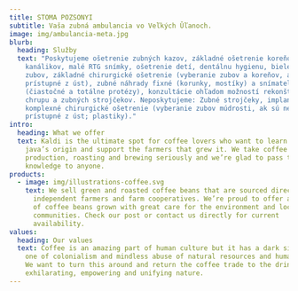 ```yaml
---
title: STOMA POZSONYI
subtitle: Vaša zubná ambulancia vo Veľkých Ǔľanoch.
image: img/ambulancia-meta.jpg
blurb:
  heading: Služby
  text: "Poskytujeme ošetrenie zubných kazov, základné ošetrenie koreňových
    kanálikov, malé RTG snímky, ošetrenie detí, dentálnu hygienu, bielenie
    zubov, základné chirurgické ošetrenie (vyberanie zubov a koreňov, ak sú
    prístupné z úst), zubné náhrady fixné (korunky, mostíky) a snímateľné
    (čiastočné a totálne protézy), konzultácie ohľadom možností rekonštrukcie
    chrupu a zubných strojčekov. Neposkytujeme: Zubné strojčeky, implantáty,
    komplexné chirurgické ošetrenie (vyberanie zubov múdrosti, ak sú neni
    prístupné z úst; plastiky)."
intro:
  heading: What we offer
  text: Kaldi is the ultimate spot for coffee lovers who want to learn about their
    java’s origin and support the farmers that grew it. We take coffee
    production, roasting and brewing seriously and we’re glad to pass that
    knowledge to anyone.
products:
  - image: img/illustrations-coffee.svg
    text: We sell green and roasted coffee beans that are sourced directly from
      independent farmers and farm cooperatives. We’re proud to offer a variety
      of coffee beans grown with great care for the environment and local
      communities. Check our post or contact us directly for current
      availability.
values:
  heading: Our values
  text: Coffee is an amazing part of human culture but it has a dark side too –
    one of colonialism and mindless abuse of natural resources and human lives.
    We want to turn this around and return the coffee trade to the drink’s
    exhilarating, empowering and unifying nature.
---
```

